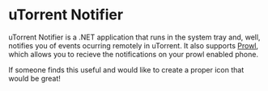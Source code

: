 uTorrent Notifier
=================

uTorrent Notifier is a .NET application that runs in the system tray and, well, notifies you of events ocurring remotely in uTorrent. It also supports [Prowl](http://prowl.weks.net/), which allows you to recieve the notifications on your prowl enabled phone.

If someone finds this useful and would like to create a proper icon that would be great!
